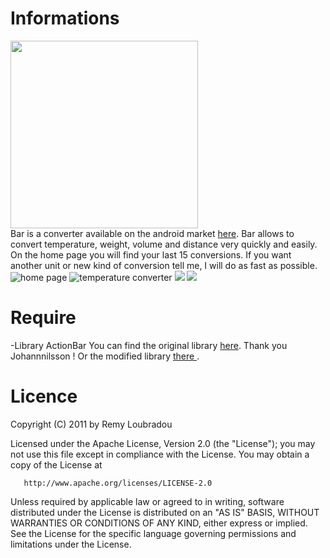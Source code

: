 # Informations
<img height="300px" src="https://ssl.gstatic.com/android/market/mobi.bar/f-0-c338ba20ad2c6dd2a0ccfeca9a725a667a4518cc"/>
<br />
Bar is a converter available on the android market <a href="https://market.android.com/details?id=mobi.bar&feature=search_result">here</a>.
Bar allows to convert temperature, weight, volume and distance very quickly and easily.
On the home page you will find your last 15 conversions.
If you want another unit or new kind of conversion tell me, I will do as fast as possible.

<img src="https://ssl.gstatic.com/android/market/mobi.bar/ss-0-320-480-160-0-bea1fd6318d17fbc327dfdf5a9f3dd70b0053e39" alt="home page"/>
<img src="https://ssl.gstatic.com/android/market/mobi.bar/ss-4-320-480-160-0-663664a9ed33c8125623cd8cad91d08911aa6c60" alt="temperature converter"/>
<img src="https://ssl.gstatic.com/android/market/mobi.bar/ss-3-320-480-160-1-8807702d5390ed1868f0b9b3467ef70245c15c20"/>
<img src="https://ssl.gstatic.com/android/market/mobi.bar/ss-1-320-480-160-1-99e221af6fed1034d08c8edf286430bff5e0f86c"/>

# Require
 -Library ActionBar
 	You can find the original library <a href="https://github.com/johannilsson/android-actionbar"> here</a>. Thank you Johannnilsson !
 	Or the modified library <a href="https://github.com/lbdremy/actionbar"> there </a>.

# Licence
Copyright (C) 2011 by Remy Loubradou

   Licensed under the Apache License, Version 2.0 (the "License");
   you may not use this file except in compliance with the License.
   You may obtain a copy of the License at

       http://www.apache.org/licenses/LICENSE-2.0

   Unless required by applicable law or agreed to in writing, software
   distributed under the License is distributed on an "AS IS" BASIS,
   WITHOUT WARRANTIES OR CONDITIONS OF ANY KIND, either express or implied.
   See the License for the specific language governing permissions and
   limitations under the License.